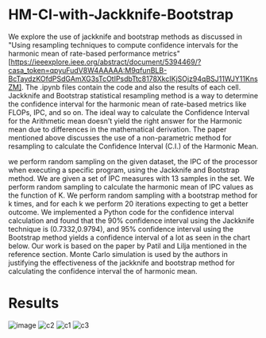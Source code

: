 # HM-CI-with-Jackknife-Bootstrap
We explore the use of jackknife and bootstrap methods as discussed in "Using resampling techniques to compute confidence intervals for the harmonic mean of rate-based performance metrics" [https://ieeexplore.ieee.org/abstract/document/5394469/?casa_token=qpyuFudV8W4AAAAA:M9qfunBLB-BcTaydzKOfdPSdGAmXG3sTcOtIPsdbTtc8178XkcIKjSOjz94qBSJ11WJY11KnsZM].
The .ipynb files contain the code and also the results of each cell.
Jackknife and Bootstrap  statistical resampling method is a way to determine the confidence interval for the harmonic mean of rate-based metrics like FLOPs, IPC, and so on. 
The ideal way to calculate the Confidence Interval for the Arithmetic mean doesn't yield the right answer for the Harmonic mean due to differences in the mathematical derivation. The paper mentioned above discusses the use of a non-parametric method for resampling to calculate the Confidence Interval (C.I.) of the Harmonic Mean. 

we perform random sampling on the given dataset, the IPC of the processor when executing a specific program, using the Jackknife and Bootstrap method. We are given a set of IPC measures with 13 samples in the set. We perform random sampling to calculate the harmonic mean of IPC values as the function of K. We perform random sampling with a bootstrap method for k times, and for each k we perform 20 iterations expecting to get a better outcome. We implemented a Python code for the confidence interval calculation and found that the 90% confidence interval using the Jackknife technique is (0.7332,0.9794), and 95% confidence interval using the Bootstrap method yields a confidence interval of a lot as seen in the chart below. Our work is based on the paper by Patil and Lilja mentioned in the reference section. Monte Carlo simulation is used by the authors in justifying the effectiveness of the jackknife and bootstrap method for calculating the confidence interval the of harmonic mean.
# Results
![image](https://github.com/Prithviraj97/HM-CI-with-Jackknife-Bootstrape/assets/60533093/7039802a-f11b-4f74-b4b4-42ddad6ae8cd)
![c2](https://github.com/Prithviraj97/HM-CI-with-Jackknife-Bootstrape/assets/60533093/861ae9f7-e140-417b-988e-bafa558a3caf)
![c1](https://github.com/Prithviraj97/HM-CI-with-Jackknife-Bootstrape/assets/60533093/f3c9eefd-7dba-4b86-9d69-fc708cbb2d65)
![c3](https://github.com/Prithviraj97/HM-CI-with-Jackknife-Bootstrape/assets/60533093/36125125-d3f2-4f88-bc1a-c57f061a3a02)

